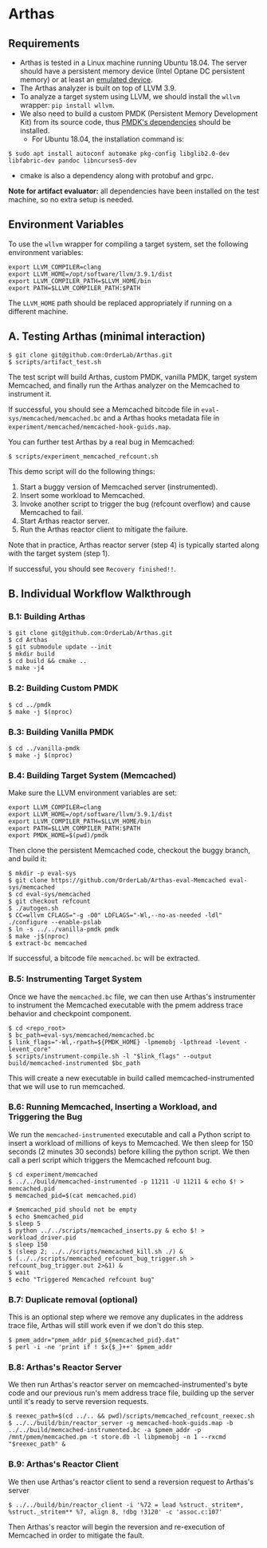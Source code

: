 # Arthas 

## Requirements

* Arthas is tested in a Linux machine running Ubuntu 18.04. The server should have 
a persistent memory device (Intel Optane DC persistent memory) or at least 
an [emulated device](https://pmem.io/2016/02/22/pm-emulation.html). 
* The Arthas analyzer is built on top of LLVM 3.9. 
* To analyze a target system using LLVM, we should install the `wllvm` wrapper: `pip install wllvm`.
* We also need to build a custom PMDK (Persistent Memory Development Kit) from its source code, thus [PMDK's dependencies](https://github.com/pmem/pmdk#dependencies) should be installed.
  * For Ubuntu 18.04, the installation command is:
```
$ sudo apt install autoconf automake pkg-config libglib2.0-dev libfabric-dev pandoc libncurses5-dev
```
* cmake is also a dependency along with protobuf and grpc. 

**Note for artifact evaluator:** all dependencies have been installed on the test machine, so no extra setup is needed.

## Environment Variables

To use the `wllvm` wrapper for compiling a target system, set the following 
environment variables:

``` 
export LLVM_COMPILER=clang
export LLVM_HOME=/opt/software/llvm/3.9.1/dist
export LLVM_COMPILER_PATH=$LLVM_HOME/bin
export PATH=$LLVM_COMPILER_PATH:$PATH
```

The `LLVM_HOME` path should be replaced appropriately if running on a different machine.

## A. Testing Arthas (minimal interaction)

```
$ git clone git@github.com:OrderLab/Arthas.git
$ scripts/artifact_test.sh
```

The test script will build Arthas, custom PMDK, vanilla PMDK, target system Memcached, and finally 
run the Arthas analyzer on the Memcached to instrument it. 

If successful, you should see a Memcached bitcode file in `eval-sys/memcached/memcached.bc` and a Arthas hooks
metadata file in `experiment/memcached/memcached-hook-guids.map`.

You can further test Arthas by a real bug in Memcached:

```
$ scripts/experiment_memcached_refcount.sh
```

This demo script will do the following things: 

1. Start a buggy version of Memcached server (instrumented).
2. Insert some workload to Memcached.
3. Invoke another script to trigger the bug (refcount overflow) and cause Memcached to fail.
4. Start Arthas reactor server.
5. Run the Arthas reactor client to mitigate the failure.

Note that in practice, Arthas reactor server (step 4) is typically started along 
with the target system (step 1). 

If successful, you should see `Recovery finished!!`.

## B. Individual Workflow Walkthrough

### B.1: Building Arthas

```
$ git clone git@github.com:OrderLab/Arthas.git
$ cd Arthas
$ git submodule update --init
$ mkdir build
$ cd build && cmake ..
$ make -j4
```

### B.2: Building Custom PMDK

```
$ cd ../pmdk
$ make -j $(nproc)
```

### B.3: Building Vanilla PMDK

```
$ cd ../vanilla-pmdk
$ make -j $(nproc)
```

### B.4: Building Target System (Memcached)

Make sure the LLVM environment variables are set:
```
export LLVM_COMPILER=clang
export LLVM_HOME=/opt/software/llvm/3.9.1/dist
export LLVM_COMPILER_PATH=$LLVM_HOME/bin
export PATH=$LLVM_COMPILER_PATH:$PATH
export PMDK_HOME=$(pwd)/pmdk
```

Then clone the persistent Memcached code, checkout the buggy branch, and build it:

```
$ mkdir -p eval-sys
$ git clone https://github.com/OrderLab/Arthas-eval-Memcached eval-sys/memcached
$ cd eval-sys/memcached
$ git checkout refcount
$ ./autogen.sh
$ CC=wllvm CFLAGS="-g -O0" LDFLAGS="-Wl,--no-as-needed -ldl" ./configure --enable-pslab
$ ln -s ../../vanilla-pmdk pmdk
$ make -j$(nproc)
$ extract-bc memcached
```

If successful, a bitcode file `memcached.bc` will be extracted.

### B.5: Instrumenting Target System

Once we have the `memcached.bc` file, we can then use Arthas's instrumenter to
instrument the Memcached executable with the pmem address trace behavior and
checkpoint component. 

```
$ cd <repo_root>
$ bc_path=eval-sys/memcached/memcached.bc
$ link_flags="-Wl,-rpath=${PMDK_HOME} -lpmemobj -lpthread -levent -levent_core"
$ scripts/instrument-compile.sh -l "$link_flags" --output build/memcached-instrumented $bc_path
```

This will create a new executable in build called memcached-instrumented that we will use to run memcached. 

### B.6: Running Memcached, Inserting a Workload, and Triggering the Bug 

We run the `memcached-instrumented` executable and call a Python script to insert a workload 
of millions of keys to Memcached. We then sleep for 150 seconds (2 minutes 30 
seconds) before killing the python script. We then call a perl script which triggers 
the Memcached refcount bug.

```
$ cd experiment/memcached
$ ../../build/memcached-instrumented -p 11211 -U 11211 & echo $! > memcached.pid
$ memcached_pid=$(cat memcached.pid)

# $memcached_pid should not be empty
$ echo $memcached_pid
$ sleep 5
$ python ../../scripts/memcached_inserts.py & echo $! > workload_driver.pid
$ sleep 150
$ (sleep 2; ../../scripts/memcached_kill.sh ./) &
$ (../../scripts/memcached_refcount_bug_trigger.sh > refcount_bug_trigger.out 2>&1) &
$ wait
$ echo "Triggered Memcached refcount bug"
```


### B.7: Duplicate removal (optional)

This is an optional step where we remove any duplicates in the address trace
file, Arthas will still work even if we don't do this step.

```
$ pmem_addr="pmem_addr_pid_${memcached_pid}.dat"
$ perl -i -ne 'print if ! $x{$_}++' $pmem_addr
```

### B.8: Arthas's Reactor Server

We then run Arthas's reactor server on memcached-instrumented's byte code and
our previous run's mem address trace file, building up the server until it's
ready to serve reversion requests. 

```
$ reexec_path=$(cd ../.. && pwd)/scripts/memcached_refcount_reexec.sh
$ ../../build/bin/reactor_server -g memcached-hook-guids.map -b ../../build/memcached-instrumented.bc -a $pmem_addr -p /mnt/pmem/memcached.pm -t store.db -l libpmemobj -n 1 --rxcmd "$reexec_path" &
```

### B.9: Arthas's Reactor Client

We then use Arthas's reactor client to send a reversion request to Arthas's server

```
$ ../../build/bin/reactor_client -i '%72 = load %struct._stritem*, %struct._stritem** %7, align 8, !dbg !3120' -c 'assoc.c:107'
```

Then Arthas's reactor will begin the reversion and re-execution of Memcached in order to mitigate the fault.
